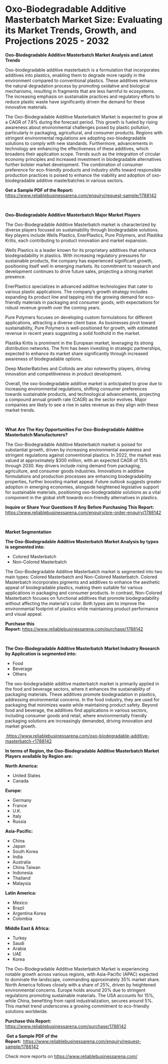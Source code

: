 <p><h1>Oxo-Biodegradable Additive Masterbatch Market Size: Evaluating its Market Trends, Growth, and Projections 2025 - 2032</h1></p><p><strong>Oxo-Biodegradable Additive Masterbatch Market Analysis and Latest Trends</strong></p>
<p><p>Oxo-biodegradable additive masterbatch is a formulation that incorporates additives into plastics, enabling them to degrade more rapidly in the environment compared to conventional plastics. These additives enhance the natural degradation process by promoting oxidative and biological mechanisms, resulting in fragments that are less harmful to ecosystems. The increasing emphasis on sustainable practices and regulatory efforts to reduce plastic waste have significantly driven the demand for these innovative materials.</p><p>The Oxo-Biodegradable Additive Masterbatch Market is expected to grow at a CAGR of 7.8% during the forecast period. This growth is fueled by rising awareness about environmental challenges posed by plastic pollution, particularly in packaging, agricultural, and consumer products. Regions with stringent environmental regulations are adopting oxo-biodegradable solutions to comply with new standards. Furthermore, advancements in technology are enhancing the effectiveness of these additives, which broadens their application scope. Trends such as the integration of circular economy principles and increased investment in biodegradable alternatives further bolster market development. The combination of consumer preference for eco-friendly products and industry shifts toward responsible production practices is poised to enhance the viability and adoption of oxo-biodegradable additive masterbatches in various sectors.</p></p>
<p><strong>Get a Sample PDF of the Report:&nbsp;</strong> <a href="https://www.reliablebusinessarena.com/enquiry/request-sample/1788142?utm_campaign=3272&utm_medium=2&utm_source=Github&utm_content=ia&utm_term=03042025&utm_id=oxo-biodegradable-additive-masterbatch">https://www.reliablebusinessarena.com/enquiry/request-sample/1788142</a></p>
<p>&nbsp;</p>
<p><strong>Oxo-Biodegradable Additive Masterbatch Major Market Players</strong></p>
<p><p>The Oxo-Biodegradable Additive Masterbatch market is characterized by diverse players focused on sustainability through biodegradable solutions. Key players include Wells Plastics, EnerPlastics, Pure Polymers, and Plastika Kritis, each contributing to product innovation and market expansion.</p><p>Wells Plastics is a leader known for its proprietary additives that enhance biodegradability in plastics. With increasing regulatory pressures for sustainable products, the company has experienced significant growth, positioning itself well in emerging markets. Its commitment to research and development continues to drive future sales, projecting a strong market presence.</p><p>EnerPlastics specializes in advanced additive technologies that cater to various plastic applications. The company’s growth strategy includes expanding its product line and tapping into the growing demand for eco-friendly materials in packaging and consumer goods, with expectations for robust revenue growth over the coming years.</p><p>Pure Polymers focuses on developing custom formulations for different applications, attracting a diverse client base. As businesses pivot toward sustainability, Pure Polymers is well-positioned for growth, with estimated revenue in recent years suggesting a solid foothold in the market.</p><p>Plastika Kritis is prominent in the European market, leveraging its strong distribution networks. The firm has been investing in strategic partnerships, expected to enhance its market share significantly through increased awareness of biodegradable options.</p><p>Deep MasterBatches and Colloids are also noteworthy players, driving innovation and competitiveness in product development. </p><p>Overall, the oxo-biodegradable additive market is anticipated to grow due to increasing environmental regulations, shifting consumer preferences towards sustainable products, and technological advancements, projecting a compound annual growth rate (CAGR) as the sector evolves. Major companies are likely to see a rise in sales revenue as they align with these market trends.</p></p>
<p>&nbsp;</p>
<p><strong>What Are The Key Opportunities For Oxo-Biodegradable Additive Masterbatch Manufacturers?</strong></p>
<p><p>The Oxo-Biodegradable Additive Masterbatch market is poised for substantial growth, driven by increasing environmental awareness and stringent regulations against conventional plastics. In 2022, the market was valued at approximately $300 million, with an expected CAGR of 15% through 2030. Key drivers include rising demand from packaging, agriculture, and consumer goods industries. Innovations in additive formulations and production processes are enhancing biodegradability properties, further boosting market appeal. Future outlook suggests greater adoption in emerging economies, alongside heightened legislative support for sustainable materials, positioning oxo-biodegradable solutions as a vital component in the global shift towards eco-friendly alternatives in plastics.</p></p>
<p><strong>Inquire or Share Your Questions If Any Before Purchasing This Report:</strong> <a href="https://www.reliablebusinessarena.com/enquiry/pre-order-enquiry/1788142?utm_campaign=3272&utm_medium=2&utm_source=Github&utm_content=ia&utm_term=03042025&utm_id=oxo-biodegradable-additive-masterbatch">https://www.reliablebusinessarena.com/enquiry/pre-order-enquiry/1788142</a></p>
<p>&nbsp;</p>
<p><strong>Market Segmentation</strong></p>
<p><strong>The Oxo-Biodegradable Additive Masterbatch Market Analysis by types is segmented into:</strong></p>
<p><ul><li>Colored Masterbatch</li><li>Non-Colored Masterbatch</li></ul></p>
<p><p>The Oxo-Biodegradable Additive Masterbatch market is segmented into two main types: Colored Masterbatch and Non-Colored Masterbatch. Colored Masterbatch incorporates pigments and additives to enhance the aesthetic appeal of biodegradable plastics, making them suitable for various applications in packaging and consumer products. In contrast, Non-Colored Masterbatch focuses on functional additives that promote biodegradability without affecting the material's color. Both types aim to improve the environmental footprint of plastics while maintaining product performance and visual appeal.</p></p>
<p><strong>Purchase this Report:&nbsp;</strong><a href="https://www.reliablebusinessarena.com/purchase/1788142?utm_campaign=3272&utm_medium=2&utm_source=Github&utm_content=ia&utm_term=03042025&utm_id=oxo-biodegradable-additive-masterbatch">https://www.reliablebusinessarena.com/purchase/1788142</a></p>
<p>&nbsp;</p>
<p><strong>The Oxo-Biodegradable Additive Masterbatch Market Industry Research by Application is segmented into:</strong></p>
<p><ul><li>Food</li><li>Beverage</li><li>Others</li></ul></p>
<p><p>The oxo-biodegradable additive masterbatch market is primarily applied in the food and beverage sectors, where it enhances the sustainability of packaging materials. These additives promote biodegradation in plastics, addressing environmental concerns. In the food industry, they are used for packaging that minimizes waste while maintaining product safety. Beyond food and beverage, the additives find applications in various sectors, including consumer goods and retail, where environmentally friendly packaging solutions are increasingly demanded, driving innovation and market growth.</p></p>
<p><a href="https://www.reliablebusinessarena.com/oxo-biodegradable-additive-masterbatch-r1788142?utm_campaign=3272&utm_medium=2&utm_source=Github&utm_content=ia&utm_term=03042025&utm_id=oxo-biodegradable-additive-masterbatch">&nbsp;https://www.reliablebusinessarena.com/oxo-biodegradable-additive-masterbatch-r1788142</a></p>
<p><strong>In terms of Region, the Oxo-Biodegradable Additive Masterbatch Market Players available by Region are:</strong></p>
<p>
    <p> <strong> North America: </strong>
        <ul>
            <li>United States</li>
            <li>Canada</li>
        </ul>
        </p> 
    <p> <strong> Europe: </strong>
        <ul>
            <li>Germany</li>
            <li>France</li>
            <li>U.K.</li>
            <li>Italy</li>
            <li>Russia</li>
        </ul>
        </p> 
    <p> <strong> Asia-Pacific: </strong>
        <ul>
            <li>China</li>
            <li>Japan</li>
            <li>South Korea</li>
            <li>India</li>
            <li>Australia</li>
            <li>China Taiwan</li>
            <li>Indonesia</li>
            <li>Thailand</li>
            <li>Malaysia</li>
        </ul>
        </p> 
    <p> <strong> Latin America: </strong>
        <ul>
            <li>Mexico</li>
            <li>Brazil</li>
            <li>Argentina Korea</li>
            <li>Colombia</li>
        </ul>
        </p> 
    <p> <strong> Middle East & Africa: </strong>
        <ul>
            <li>Turkey</li>
            <li>Saudi</li>
            <li>Arabia</li>
            <li>UAE</li>
            <li>Korea</li>
        </ul>
    </p>
    </p>
<p><p>The Oxo-Biodegradable Additive Masterbatch Market is experiencing notable growth across various regions, with Asia-Pacific (APAC) expected to dominate the landscape, commanding approximately 35% market share. North America follows closely with a share of 25%, driven by heightened environmental concerns. Europe holds around 20% due to stringent regulations promoting sustainable materials. The USA accounts for 15%, while China, benefiting from rapid industrialization, secures around 5%. This market trend underscores a growing commitment to eco-friendly solutions worldwide.</p></p>
<p><strong>Purchase this Report: </strong><a href="https://www.reliablebusinessarena.com/purchase/1788142?utm_campaign=3272&utm_medium=2&utm_source=Github&utm_content=ia&utm_term=03042025&utm_id=oxo-biodegradable-additive-masterbatch">https://www.reliablebusinessarena.com/purchase/1788142</a></p>
<p>&nbsp;<strong>Get a Sample PDF of the Report:&nbsp;&nbsp;</strong><a href="https://www.reliablebusinessarena.com/enquiry/request-sample/1788142?utm_campaign=3272&utm_medium=2&utm_source=Github&utm_content=ia&utm_term=03042025&utm_id=oxo-biodegradable-additive-masterbatch">https://www.reliablebusinessarena.com/enquiry/request-sample/1788142</a></p>
<p><strong></strong></p>
<p>Check more reports on <a href="https://www.reliablebusinessarena.com/?utm_campaign=3272&utm_medium=2&utm_source=Github&utm_content=ia&utm_term=03042025&utm_id=oxo-biodegradable-additive-masterbatch">https://www.reliablebusinessarena.com/</a></p>